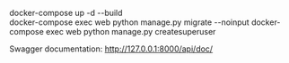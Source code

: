 docker-compose up -d --build  
docker-compose exec web python manage.py migrate --noinput 
docker-compose exec web python manage.py createsuperuser

Swagger documentation: http://127.0.0.1:8000/api/doc/